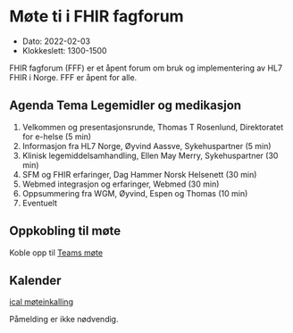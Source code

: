 # Møte ti i FHIR fagforum

* Dato: 2022-02-03
* Klokkeslett: 1300-1500

FHIR fagforum (FFF) er et åpent forum om bruk og implementering av HL7 FHIR i Norge. FFF er åpent for alle.

## Agenda Tema Legemidler og medikasjon

1. Velkommen og presentasjonsrunde, Thomas T Rosenlund, Direktoratet for e-helse (5 min)
1. Informasjon fra HL7 Norge, Øyvind Aassve, Sykehuspartner (5 min)
2. Klinisk legemiddelsamhandling, Ellen May Merry, Sykehuspartner (30 min) 
3. SFM og FHIR erfaringer, Dag Hammer Norsk Helsenett (30 min)
4. Webmed integrasjon og erfaringer, Webmed (30 min)
5. Oppsummering fra WGM, Øyvind, Espen og Thomas (10 min)
6. Eventuelt

## Oppkobling til møte

Koble opp til [Teams møte](https://teams.microsoft.com/l/meetup-join/19%3ameeting_MTNiNzZlOWMtMGMwZi00Y2ZlLWIzYmUtZDFhNWUwYmI5NDMw%40thread.v2/0?context=%7b%22Tid%22%3a%221f8fc8cc-99b4-410a-95fa-286dd143b04d%22%2c%22Oid%22%3a%22a216d89f-4166-4e08-9907-183e70a2a420%22%7d)

## Kalender

[ical møteinkalling](ical/FHIR%20fagforum%20%2310.ics)

Påmelding er ikke nødvendig.
